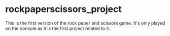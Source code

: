 # rockpaperscissors_project
This is the first version of the rock paper and scissors game. It's only played on the console as it is the first project related to it.